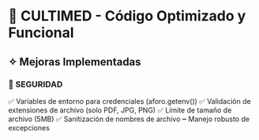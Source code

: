 # 🐞 CULTIMED - Código Optimizado y Funcional

## ✧ Mejoras Implementadas

### 🎦 SEGURIDAD
✅ Variables de entorno para credenciales (aforo.getenv())
✅ Validación de extensiones de archivo (solo PDF, JPG, PNG)
✅ Límite de tamaño de archivo (5MB)
✅ Sanitización de nombres de archivo
┅ Manejo robusto de excepciones
